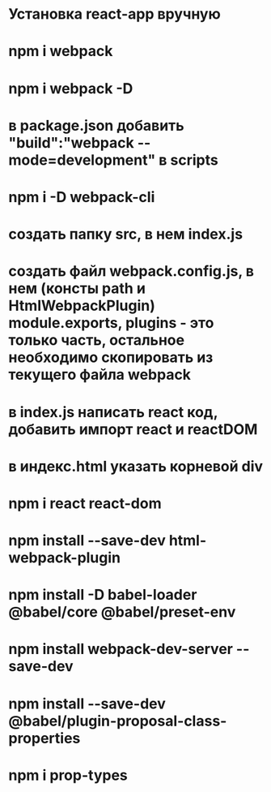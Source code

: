 # Установка react-app вручную

# npm i webpack
# npm i webpack -D
# в package.json добавить "build":"webpack --mode=development" в scripts
# npm i -D webpack-cli
# создать папку src, в нем index.js
# создать файл webpack.config.js, в нем (консты path и HtmlWebpackPlugin) module.exports, plugins - это только часть, остальное необходимо скопировать из текущего файла webpack
# в index.js написать react код, добавить импорт react и reactDOM
# в индекс.html указать корневой div
# npm i react react-dom
# npm install --save-dev html-webpack-plugin
# npm install -D babel-loader @babel/core @babel/preset-env
# npm install webpack-dev-server --save-dev
# 
# npm install --save-dev @babel/plugin-proposal-class-properties
# npm i prop-types